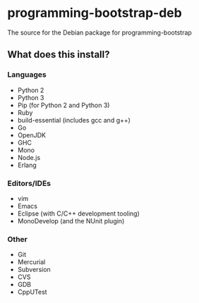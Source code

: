 # programming-bootstrap-deb
The source for the Debian package for programming-bootstrap

## What does this install?
### Languages
- Python 2
- Python 3
- Pip (for Python 2 and Python 3)
- Ruby
- build-essential (includes gcc and g++)
- Go
- OpenJDK
- GHC
- Mono
- Node.js
- Erlang

### Editors/IDEs
- vim
- Emacs
- Eclipse (with C/C++ development tooling)
- MonoDevelop (and the NUnit plugin)

### Other
- Git
- Mercurial
- Subversion
- CVS
- GDB
- CppUTest
